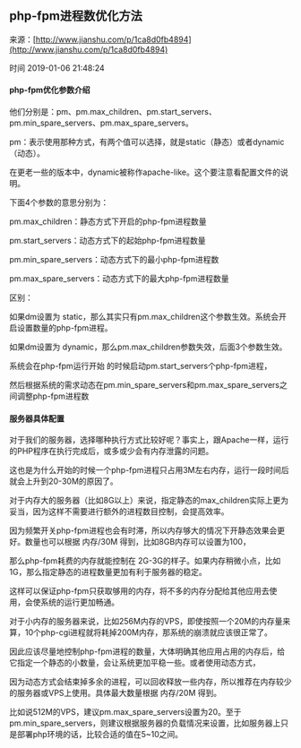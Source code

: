 ## php-fpm进程数优化方法

来源：[http://www.jianshu.com/p/1ca8d0fb4894](http://www.jianshu.com/p/1ca8d0fb4894)

时间 2019-01-06 21:48:24


  
#### php-fpm优化参数介绍

他们分别是：pm、pm.max_children、pm.start_servers、pm.min_spare_servers、pm.max_spare_servers。


pm：表示使用那种方式，有两个值可以选择，就是static（静态）或者dynamic（动态）。

在更老一些的版本中，dynamic被称作apache-like。这个要注意看配置文件的说明。

下面4个参数的意思分别为：


pm.max_children：静态方式下开启的php-fpm进程数量

pm.start_servers：动态方式下的起始php-fpm进程数量

pm.min_spare_servers：动态方式下的最小php-fpm进程数

pm.max_spare_servers：动态方式下的最大php-fpm进程数量

区别：


如果dm设置为 static，那么其实只有pm.max_children这个参数生效。系统会开启设置数量的php-fpm进程。

如果dm设置为 dynamic，那么pm.max_children参数失效，后面3个参数生效。

系统会在php-fpm运行开始 的时候启动pm.start_servers个php-fpm进程，

然后根据系统的需求动态在pm.min_spare_servers和pm.max_spare_servers之间调整php-fpm进程数

      
#### 服务器具体配置


对于我们的服务器，选择哪种执行方式比较好呢？事实上，跟Apache一样，运行的PHP程序在执行完成后，或多或少会有内存泄露的问题。

这也是为什么开始的时候一个php-fpm进程只占用3M左右内存，运行一段时间后就会上升到20-30M的原因了。

    
对于内存大的服务器（比如8G以上）来说，指定静态的max_children实际上更为妥当，因为这样不需要进行额外的进程数目控制，会提高效率。

因为频繁开关php-fpm进程也会有时滞，所以内存够大的情况下开静态效果会更好。数量也可以根据 内存/30M 得到，比如8GB内存可以设置为100，

那么php-fpm耗费的内存就能控制在 2G-3G的样子。如果内存稍微小点，比如1G，那么指定静态的进程数量更加有利于服务器的稳定。

这样可以保证php-fpm只获取够用的内存，将不多的内存分配给其他应用去使用，会使系统的运行更加畅通。

    
对于小内存的服务器来说，比如256M内存的VPS，即使按照一个20M的内存量来算，10个php-cgi进程就将耗掉200M内存，那系统的崩溃就应该很正常了。

因此应该尽量地控制php-fpm进程的数量，大体明确其他应用占用的内存后，给它指定一个静态的小数量，会让系统更加平稳一些。或者使用动态方式，

因为动态方式会结束掉多余的进程，可以回收释放一些内存，所以推荐在内存较少的服务器或VPS上使用。具体最大数量根据 内存/20M 得到。

比如说512M的VPS，建议pm.max_spare_servers设置为20。至于pm.min_spare_servers，则建议根据服务器的负载情况来设置，比如服务器上只是部署php环境的话，比较合适的值在5~10之间。

